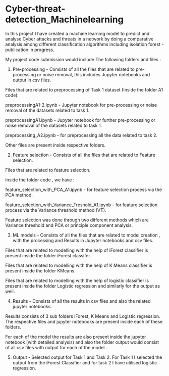 # Cyber-threat-detection_Machinelearning
In this project I have created a machine learning model to predict and analyse Cyber attacks and threats in a network by doing a comparative analysis among different classification algorithms including isolation forest - publication in progress.


My project code submission would include The following folders and files : 

1. Pre-processing  - Consists of all the files that are related to pre-processing or noise removal, this includes Jupyter notebooks and output in csv files. 

Files that are related to  preprocessing of Task 1 dataset (Inside the folder A1 code): 

preprocessingA1-2.ipynb - Jupyter notebook for pre-processing or noise removal of the datasets related to task 1.  

preprocessingA1.ipynb - Jupyter notebook for further pre-processing or noise removal of the datasets related to task 1.  

preprocessing_A2.ipynb - for preprocessing all the data related to task 2. 

Other files are present inside respective folders. 


2. Feature selection - Consists of all the files that are related to Feature selection. 

Files that are related to feature selection. 

Inside the folder code , we have : 

feature_selection_with_PCA_A1.ipynb - for feature selection process via the PCA method. 

feature_selection_with_Variance_Treshold_A1.ipynb - for feature selection process via the Variance threshold method (VT). 

Feature selection was done through two different methods which are Variance threshold and PCA or principle component analysis. 

3. ML models - Consists of all the files that are related to model creation , with the processing and Results in Jupyter notebooks and csv files. 

Files that are related to modelling with the help of iForest classifier is present inside the folder iForest classifer.

Files that are related to modelling with the help of K Means classifier is present inside the folder KMeans.


Files that are related to modelling with the help of logistic classifier is present inside the folder Logistic regression and similarly for the output as well. 


4. Results - Consists of all the results in csv files and also the related jupyter notebooks. 

Results consists of 3 sub folders iForest, K Means and Logistic regression. The respective files and jupyter notebooks are present inside each of these folders. 

For each of the model the results are also present inside the jupyter notebook (with detailed analysis) and also the folder output would consist of all csv files with output for each of the model .

5. Output - Selected output for Task 1 and Task 2. For Task 1 I selected the output from the iForest  Classifier and for task 2 I have utilised logistic regression.  

